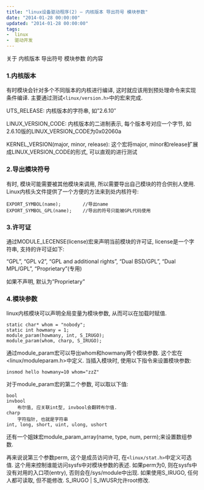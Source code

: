 ```yaml
---
title: "linux设备驱动程序(2) – 内核版本 导出符号 模块参数"
date: "2014-01-28 00:00:00"
updated: "2014-01-28 00:00:00"
tags:
-  linux
-  驱动开发
---
```



关于 内核版本 导出符号 模块参数 的内容

[](/notename/ "archive 20140128")

### 1.内核版本

有时模块会针对多个不同版本的内核进行编译, 这时就应该用到预处理命令来实现条件编译. 主要通过测试`<linux/version.h>`中的宏来完成.

UTS_RELEASE: 内核版本的字符串, 如”2.6.10″

LINUX_VERSION_CODE: 内核版本的二进制表示, 每个版本号对应一个字节, 如2.6.10版的LINUX_VERSION_CODE为0x02060a

KERNEL_VERSION(major, minor, release): 这个宏将major, minor和release扩展成LINUX_VERSION_CODE的形式, 可以直观的进行测试

### 2.导出模块符号

有时, 模块可能需要被其他模块来调用, 所以需要导出自己模块的符合供别人使用. Linux内核头文件提供了一个方便的方法来到处内核符号:

```
EXPORT_SYMBOL(name);		//导出name
EXPORT_SYMBOL_GPL(name);	//导出的符号只能被GPL代码使用
```

### 3.许可证

通过MODULE_LECENSE(license)宏来声明当前模块的许可证, license是一个字符串, 支持的许可证如下:

“GPL”, “GPL v2”, “GPL and additional rights”, “Dual BSD/GPL”, “Dual MPL/GPL”, “Proprietary”(专用)

如果不声明, 默认为”Proprietary”

### 4.模块参数
linux内核模块可以声明全局变量为模块参数, 从而可以在加载时赋值.

```
static char* whom = "nobody";
static int howmany = 1;
module_param(howmany, int, S_IRUGO);
module_param(whom, charp, S_IRUGO);
```

通过module_param宏可以导出whom和howmany两个模块参数. 这个宏在<linux/moduleparam.h>中定义.
当插入模块时, 使用以下指令来设置模块参数:

```
insmod hello howmany=10 whom="zzZ"
```

对于module_param宏的第二个参数, 可以取以下值:

    bool
    invbool
        布尔值, 应关联int型, invbool会翻转布尔值.
    charp
        字符指针, 也就是字符串
    int, long, short, uint, ulong, ushort

还有一个姐妹宏module_param_array(name, type, num, perm);来设置数组参数.

再来说说第三个参数perm, 这个是成员访问许可, 在`<linux/stat.h>`中定义可选值. 这个用来控制谁能访问sysfs中对模块参数的表述. 如果perm为0, 则在sysfs中没有对用的入口项(entry), 否则会在/sys/module中出现. 如果使用S_IRUGO, 任何人都可读取, 但不能修改. S_IRUGO | S_IWUSR允许root修改.

